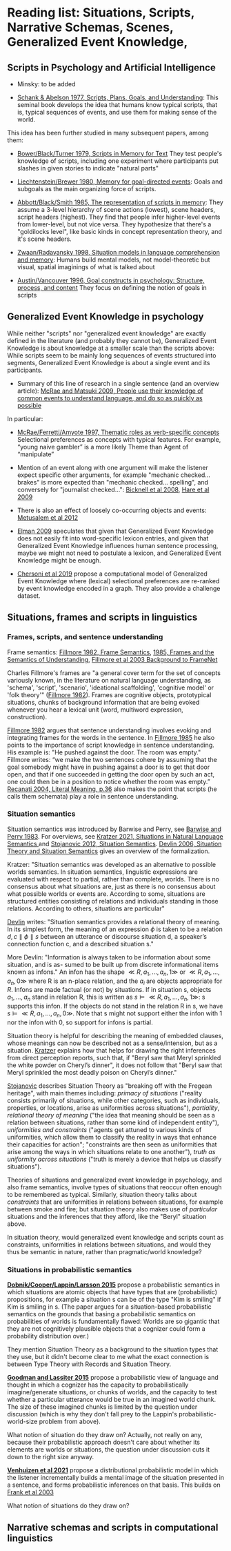 # Reading list: Situations, Scripts, Narrative Schemas, Scenes, Generalized Event Knowledge, 

## Scripts in Psychology and Artificial Intelligence

* Minsky: to be added

* [Schank & Abelson 1977, Scripts, Plans, Goals, and Understanding](https://www.taylorfrancis.com/books/mono/10.4324/9780203781036/scripts-plans-goals-understanding-roger-schank-robert-abelson): This seminal book develops the idea that humans know typical scripts, that is, typical sequences of events, and use them for making sense of the world. 

This idea has been further studied in many subsequent papers, among them: 

* [Bower/Black/Turner 1979, Scripts in Memory for Text](https://psycnet.apa.org/record/1979-27802-001) 
They test people's knowledge of scripts, including one experiment where participants put slashes in given stories to indicate "natural parts"

* [Liechtenstein/Brewer 1980, Memory for goal-directed events](https://psycnet.apa.org/record/1980-24752-001): Goals and subgoals as the main organizing force of scripts. 

* [Abbott/Black/Smith 1985, The representation of scripts in memory](https://psycnet.apa.org/record/1986-05481-001): They assume a 3-level hierarchy of scene actions (lowest), scene headers, script headers (highest). They find that people infer higher-level events from lower-level, but not vice versa.
They hypothesize that there's a "goldilocks level", like basic kinds in concept representation theory, and it's scene headers. 

* [Zwaan/Radavansky 1998, Situation models in language comprehension and memory](https://psycnet.apa.org/record/1998-00120-003): Humans build mental models, not model-theoretic but visual, spatial
imaginings of what is talked about

* [Austin/Vancouver 1996, Goal constructs in psychology: Structure, process, and content](https://psycnet.apa.org/record/1996-01405-002) They focus on defining the notion of goals in scripts


## Generalized Event Knowledge in psychology

While neither "scripts" nor "generalized event knowledge" are exactly defined in the literature (and probably they cannot be), Generalized Event Knowledge is about knowledge at a smaller scale than the scripts above: While scripts seem to be mainly long sequences of events structured into segments, Generalized Event Knowledge is about a single event and its participants. 

* Summary of this line of research in a single sentence (and an overview article): [McRae and Matsuki 2009, People use their knowledge of common events to understand language, and do so as quickly as possible](https://compass.onlinelibrary.wiley.com/doi/abs/10.1111/j.1749-818X.2009.00174.x)

In particular:

* [McRae/Ferretti/Amyote 1997, Thematic roles as verb-specific concepts](https://www.researchgate.net/profile/Todd-Ferretti/publication/236594987_Thematic_Roles_as_Verb-specific_Concepts/links/0c9605182b658b3a38000000/Thematic-Roles-as-Verb-specific-Concepts.pdf) Selectional preferences as concepts with typical features. For example, “young naive gambler” is a more likely Theme than Agent of “manipulate”

* Mention of an event along with one argument will make the listener expect specific other arguments, for example "mechanic checked... brakes" is more expected than "mechanic checked... spelling", and conversely for "journalist checked...":  [Bicknell et al 2008](http://grammar.ucsd.edu/labs/cpl/papers/bicknell_et_al_2008_cogsci.pdf), [Hare et al 2009](https://www.sciencedirect.com/science/article/abs/pii/S0010027709000389?dgcid=api_sd_search-api-endpoint)

* There is also an effect of loosely co-occurring objects and events: [Metusalem et al 2012](https://www.sciencedirect.com/science/article/abs/pii/S0749596X12000034)

* [Elman 2009](https://onlinelibrary.wiley.com/doi/10.1111/j.1551-6709.2009.01023.x) speculates that given that Generalized Event Knowledge does not easily fit into word-specific lexicon entries, and given that Generalized Event Knowledge influences human sentence processing, maybe we might not need to postulate a lexicon, and Generalized Event Knowledge might be enough.

* [Chersoni et al 2019](https://www.cambridge.org/core/journals/natural-language-engineering/article/abs/structured-distributional-model-of-sentence-meaning-and-processing/B263913EBBE16ECFED1F9439CFF78296) propose a computational model of Generalized Event Knowledge where (lexical) selectional preferences are re-ranked by event knowledge encoded in a graph. They also provide a challenge dataset.


## Situations, frames and scripts in linguistics

### Frames, scripts, and sentence understanding

Frame semantics: [Fillmore 1982, Frame Semantics](https://d1wqtxts1xzle7.cloudfront.net/56172451/cognitive-linguistics-basics-readings-dirk-geeraerts-libre.pdf?1522159119=&response-content-disposition=inline%3B+filename%3DCognitive_linguistics_basics_readings_di.pdf&Expires=1678123724&Signature=SQFent21OdnRoNhbS5sGH5XDK6Gqq3j3mWBfU9N9EM6776-8FSYS39jwgeGSv88KNv2LT-3MaSIm~aZFajFjA2-w-SkZCjNUFHxUkWuDodZ71dikdQg5cvg~FaTKymaayw0AmEkqPYNVCXijtQKkqmAnNl0mdH2ZfPTXZQuaknfVG~kA2dFeFbWfBs89ycXH2zqls9eWyv4WgjY~i3hgIIcZpqYMNOzfON-xDF5Iv87rYZn6GU1K7qLDxddswTWy05vEYOtvtv4I99~41Ak44kzv5SHzqHYExGsX8A~gDvbqsezR~dK5uozuNej1uokcd-olNWj98qM24EuxlaQ0ww__&Key-Pair-Id=APKAJLOHF5GGSLRBV4ZA#page=382), [1985, Frames and the Semantics of Understanding](https://www1.icsi.berkeley.edu/pubs/ai/framesand85.pdf), [Fillmore et al 2003 Background to FrameNet](https://academic.oup.com/ijl/article-abstract/16/3/235/936943?redirectedFrom=fulltext&login=false)

Charles Fillmore's frames are "a general cover term for the set of concepts variously known, in the literature on natural language understanding, as 'schema', 'script', 'scenario', 'ideational scaffolding', 'cognitive model' or 'folk theory'" ([Fillmore 1982](https://d1wqtxts1xzle7.cloudfront.net/56172451/cognitive-linguistics-basics-readings-dirk-geeraerts-libre.pdf?1522159119=&response-content-disposition=inline%3B+filename%3DCognitive_linguistics_basics_readings_di.pdf&Expires=1678123724&Signature=SQFent21OdnRoNhbS5sGH5XDK6Gqq3j3mWBfU9N9EM6776-8FSYS39jwgeGSv88KNv2LT-3MaSIm~aZFajFjA2-w-SkZCjNUFHxUkWuDodZ71dikdQg5cvg~FaTKymaayw0AmEkqPYNVCXijtQKkqmAnNl0mdH2ZfPTXZQuaknfVG~kA2dFeFbWfBs89ycXH2zqls9eWyv4WgjY~i3hgIIcZpqYMNOzfON-xDF5Iv87rYZn6GU1K7qLDxddswTWy05vEYOtvtv4I99~41Ak44kzv5SHzqHYExGsX8A~gDvbqsezR~dK5uozuNej1uokcd-olNWj98qM24EuxlaQ0ww__&Key-Pair-Id=APKAJLOHF5GGSLRBV4ZA#page=382)). Frames are cognitive objects, prototypical situations, chunks of background information that are being evoked whenever you hear a lexical unit (word, multiword expression, construction). 

[Fillmore 1982](https://d1wqtxts1xzle7.cloudfront.net/56172451/cognitive-linguistics-basics-readings-dirk-geeraerts-libre.pdf?1522159119=&response-content-disposition=inline%3B+filename%3DCognitive_linguistics_basics_readings_di.pdf&Expires=1678123724&Signature=SQFent21OdnRoNhbS5sGH5XDK6Gqq3j3mWBfU9N9EM6776-8FSYS39jwgeGSv88KNv2LT-3MaSIm~aZFajFjA2-w-SkZCjNUFHxUkWuDodZ71dikdQg5cvg~FaTKymaayw0AmEkqPYNVCXijtQKkqmAnNl0mdH2ZfPTXZQuaknfVG~kA2dFeFbWfBs89ycXH2zqls9eWyv4WgjY~i3hgIIcZpqYMNOzfON-xDF5Iv87rYZn6GU1K7qLDxddswTWy05vEYOtvtv4I99~41Ak44kzv5SHzqHYExGsX8A~gDvbqsezR~dK5uozuNej1uokcd-olNWj98qM24EuxlaQ0ww__&Key-Pair-Id=APKAJLOHF5GGSLRBV4ZA#page=382) argues that sentence understanding involves evoking and integrating frames for the words in the sentence. In [Fillmore 1985](https://www1.icsi.berkeley.edu/pubs/ai/framesand85.pdf) he also points to the importance of script knowledge in sentence understanding. His example is: "He pushed against the door. The room was empty." Fillmore writes: “we make the two sentences cohere by assuming that the goal somebody might have in pushing against a door is to get that door open, and that if one succeeded in getting the door open by such an act, one could then be in a position to notice whether the room was empty.” 
[Recanati 2004, Literal Meaning, p.36](https://www.cambridge.org/core/books/literal-meaning/B9A2F7F07A7718A05996237E5D30898C) also makes the point that scripts (he calls them schemata) play a role in sentence understanding. 

### Situation semantics

Situation semantics was introduced by Barwise and Perry, see [Barwise and Perry 1983](https://press.uchicago.edu/ucp/books/book/distributed/S/bo3625416.html).
For overviews, see [Kratzer 2021, Situations in Natural Language Semantics ](https://plato.stanford.edu/entries/situations-semantics/) and [Stojanovic 2012, Situation Semantics](https://hal.science/file/index/docid/629850/filename/situationsemantics.pdf). [Devlin 2006, Situation Theory and Situation Semantics](https://web.stanford.edu/~kdevlin/Papers/HHL_SituationTheory.pdf) gives an overview of the formalization.

Kratzer: "Situation semantics was developed as an alternative to possible worlds semantics. In situation semantics, linguistic expressions are evaluated with respect to partial, rather than complete, worlds. There is no consensus about what situations are, just as there is no consensus about what possible worlds or events are. According to some, situations are structured entities consisting of relations and individuals standing in those relations. According to others, situations are particular"

[Devlin](https://web.stanford.edu/~kdevlin/Papers/HHL_SituationTheory.pdf) writes: "Situation semantics provides a relational theory of meaning. In its simplest form, the meaning of an expression $\phi$ is taken to be a relation $d, c∥\phi∥s$ between an utterance or discourse situation d, a speaker’s connection function c, and a described situation s."

More Devlin: "Information is always taken to be information about some situation, and is as- sumed to be built up from discrete informational items known as infons." An infon has the shape $\ll R, a_1, \ldots, a_n, 1 \gg$ or $\ll R, a_1, \ldots, a_n, 0 \gg$ where R is an n-place relation, and the $a_i$ are objects appropriate for $R$. Infons are made factual (or not) by situations. If in situation s, objects $a_1, \ldots, a_n$ stand in relation R, this is written as $s \models \ll R, a_1, \ldots, a_n, 1\gg$: s supports this infon. If the objects do not stand in the relation R in s, we have $s \models \ll R, a_1, \ldots, a_n, 0\gg$. Note that s might not support either the infon with 1 nor the infon with 0, so support for infons is partial.

Situation theory is helpful for describing the meaning of embedded clauses, whose meanings can now be described not as a sense/intension, but as a situation. [Kratzer](https://plato.stanford.edu/entries/situations-semantics/) explains how that helps for drawing the right inferences from direct perception reports, such that, if "Beryl saw that Meryl sprinkled the white powder on Cheryl’s dinner", it does not follow that "Beryl saw that Meryl sprinkled the most deadly poison on Cheryl’s dinner."


[Stojanovic](https://hal.science/file/index/docid/629850/filename/situationsemantics.pdf) describes Situation Theory as "breaking off with the Fregean heritage", with main themes including: *primacy of situations* ("reality consists primarily of situations, while other categories, such as individuals, properties, or locations, arise as uniformities across situations"), *partiality*, *relational theory of meaning* ("the idea that meaning should be seen as a relation between situations, rather than some kind of independent entity"), *uniformities and constraints* ("agents get attuned to various kinds of uniformities, which allow them to classify the reality in ways that enhance their capacities for action"; "constraints are then seen as uniformities that arise among the ways in which situations relate to one another"), *truth as uniformity across situations* ("truth is merely a device that helps us classify situations").

Theories of situations and generalized event knowledge in psychology, and also frame semantics, involve  types of situations that reoccur often enough to be remembered as typical. Similarly, situation theory talks about *constraints* that are uniformities in relations between situations, for example between smoke and fire; but situation theory also makes use of *particular* situations and the inferences that they afford, like the "Beryl" situation above. 

In situation theory, would generalized event knowledge and scripts count as constraints, uniformities in relations between situations, and would they thus be semantic in nature, rather than pragmatic/world knowledge? 

### Situations in probabilistic semantics

**[Dobnik/Cooper/Lappin/Larsson 2015](https://aclanthology.org/2015.lilt-10.4/)** propose a probabilistic semantics in which situations are atomic objects that have types that are (probabilistic) propositions, for example a situation s can be of the type "Kim is smiling" if Kim is smiling in s. (The paper argues for a situation-based probabilistic semantics on the grounds that basing a probabilistic semantics on probabilities of worlds is fundamentally flawed: Worlds are so gigantic that they are not cognitively plausible objects that a cognizer could form a probability distribution over.) 

They mention Situation Theory as a background to the situation types that they use, but it didn't become clear to me what the exact connection is between Type Theory with Records and Situation Theory. 

**[Goodman and Lassiter 2015](https://web.stanford.edu/~ngoodman/papers/Goodman-HCS-final.pdf)** propose a probabilistic view of language and thought in which a cognizer has the capacity to probabilistically imagine/generate situations, or chunks of worlds, and the capacity to test whether a particular utterance would be true in an imagined world chunk. The size of these imagined chunks is limited by the question under discussion (which is why they don't fall prey to the Lappin's probabilistic-world-size problem from above). 

What notion of situation do they draw on? Actually, not really on any, because their probabilistic approach doesn't care about whether its elements are worlds or situations, the question under discussion cuts it down to the right size anyway. 

**[Venhuizen et al 2021](https://pure.rug.nl/ws/portalfiles/portal/225895108/1_s2.0_S089054012100078X_main.pdf)** propose a distributional probabilistic model in which the listener incrementally builds a mental image of the situation presented in a sentence, and forms probabilistic inferences on that basis. This builds on [Frank et al 2003](https://onlinelibrary.wiley.com/doi/pdf/10.1207/s15516709cog2706_3)

What notion of situations do they draw on?

## Narrative schemas and scripts in computational linguistics
